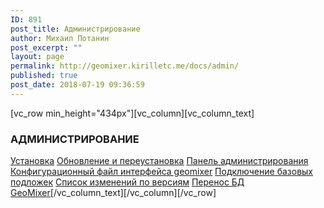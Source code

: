 ```yaml
---
ID: 891
post_title: Администрирование
author: Михаил Потанин
post_excerpt: ""
layout: page
permalink: http://geomixer.kirilletc.me/docs/admin/
published: true
post_date: 2018-07-19 09:36:59
---
```

[vc_row min_height="434px"][vc_column][vc_column_text]
<h3>АДМИНИСТРИРОВАНИЕ</h3>
<a href="/docs/admin/install">Установка</a>
<a href="/docs/admin/update">Обновление и переустановка</a>
<a href="/docs/admin/geomixer-admin">Панель администрирования</a>
<a href="/docs/admin/config-js">Конфигурационный файл интерфейса geomixer</a>
<a href="/docs/admin/add-base-layer">Подключение базовых подложек</a>
<a href="/docs/admin/updates2">Список изменений по версиям</a>
<a href="/docs/admin/transition">Перенос БД GeoMixer</a>[/vc_column_text][/vc_column][/vc_row]